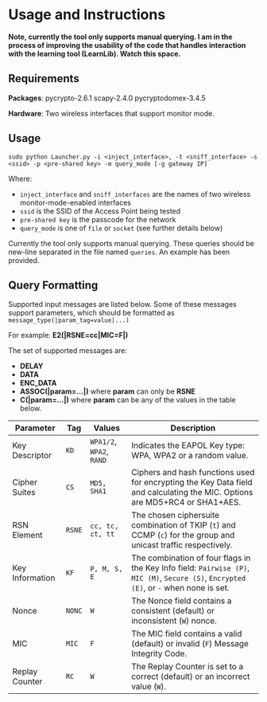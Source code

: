 # Usage and Instructions

**Note, currently the tool only supports manual querying. I am in the process of improving the usability of the code that handles interaction with the learning tool (LearnLib). Watch this space.**

## Requirements

**Packages**: pycrypto-2.6.1 scapy-2.4.0 pycryptodomex-3.4.5

**Hardware**: Two wireless interfaces that support monitor mode.

## Usage

`sudo python Launcher.py -i <inject_interface>, -t <sniff_interface> -s <ssid> -p <pre-shared key> -m query_mode [-g gateway IP]`

Where:
- `inject_interface` and `sniff_interfaces` are the names of two wireless monitor-mode-enabled interfaces
- `ssid` is the SSID of the Access Point being tested
- `pre-shared key` is the passcode for the network
- `query_mode` is one of `file` or `socket` (see further details below)

Currently the tool only supports manual querying. These queries should be new-line separated in the file named `queries`. An example has been provided. 

## Query Formatting

Supported input messages are listed below. Some of these messages support parameters, which should be formatted as `message_type(|param_tag=value|...)`

For example: **E2(|RSNE=cc|MIC=F|)**

The set of supported messages are:

- **DELAY**
- **DATA**
- **ENC_DATA**
- **ASSOC(|param=...|)** where **param** can only be **RSNE**
- **C(|param=...|)** where **param** can be any of the values in the table below.

| Parameter | Tag | Values | Description |
--------------|------|---------|---------------
| Key Descriptor  | `KD`  |   `WPA1/2`, `WPA2`, `RAND` |   Indicates the EAPOL Key type: WPA, WPA2 or a random value.|
| Cipher Suites   |  `CS` |    `MD5, SHA1` |  Ciphers and hash functions used for encrypting the Key Data field and calculating the MIC. Options are MD5+RC4 or SHA1+AES. |
| RSN Element   |  `RSNE`  |   `cc, tc, ct, tt`  |   The chosen ciphersuite combination of TKIP (`t`) and CCMP (`c`) for the group and unicast traffic respectively. |
|  Key Information   | `KF` |  `P, M, S, E` | The combination of four flags in the Key Info field: `Pairwise (P)`, `MIC (M)`, `Secure (S)`, `Encrypted (E)`, or `-` when none is set. |
| Nonce  |  `NONC`  |  `W`  |  The Nonce field contains a consistent (default) or inconsistent (`W`) nonce.|
| MIC  |  `MIC`  |   `F`   |  The MIC field contains a valid (default) or invalid (`F`) Message Integrity Code.
| Replay Counter  |   `RC`  |  `W`  |    The Replay Counter is set to a correct (default) or an incorrect value (`W`).|